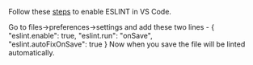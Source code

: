 Follow these [steps](http://shripalsoni.com/blog/configure-eslint-in-visual-studio-code/)
to enable ESLINT in VS Code.

Go to files->preferences->settings and add these two lines - 
{
    "eslint.enable": true,
    "eslint.run": "onSave",    
    "eslint.autoFixOnSave": true
}
Now when you save the file will be linted automatically.